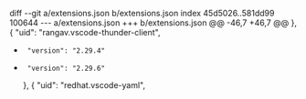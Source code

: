 diff --git a/extensions.json b/extensions.json
index 45d5026..581dd99 100644
--- a/extensions.json
+++ b/extensions.json
@@ -46,7 +46,7 @@
     },
     {
       "uid": "rangav.vscode-thunder-client",
-      "version": "2.29.4"
+      "version": "2.29.6"
     },
     {
       "uid": "redhat.vscode-yaml",
